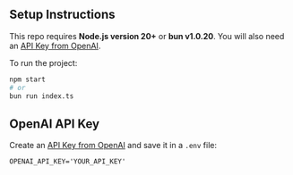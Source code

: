 ## Setup Instructions

This repo requires **Node.js version 20+** or **bun v1.0.20**.
You will also need an [API Key from OpenAI](https://platform.openai.com/settings/organization/api-keys).

To run the project:

```bash
npm start
# or
bun run index.ts
```

## OpenAI API Key

Create an [API Key from OpenAI](https://platform.openai.com/settings/organization/api-keys) and save it in a `.env` file:

```
OPENAI_API_KEY='YOUR_API_KEY'
```
